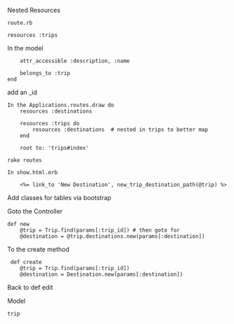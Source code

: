 Nested Resources

    route.rb

    resources :trips 
    
In the model 
        
        attr_accessible :description, :name
        
        belongs_to :trip
    end

add an _id 

    In the Applications.routes.draw do
        resources :destinations
        
        resources :trips do
            resources :destinations  # nested in trips to better map
        end
        
        root to: 'trips#index'
    
    rake routes
    
    In show.html.erb
        
        <%= link_to 'New Destination', new_trip_destination_path(@trip) %>

Add classes for tables via bootstrap

Goto the Controller

    def new
        @trip = Trip.find(params[:trip_id]) # then goto for 
        @destination = @trip.destinations.new(params[:destination])

To the create method

     def create 
        @trip = Trip.find(params[:trip_id])
        @destination = Destination.new(params[:destination])

Back to def edit
    
        
    

Model 

    trip 
    
     
